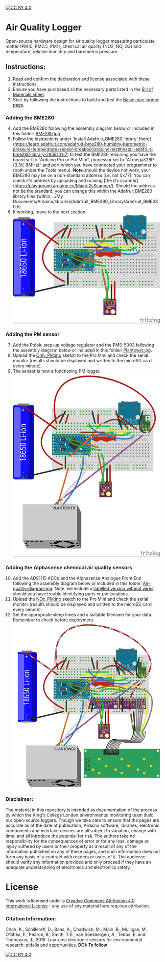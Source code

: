 [![CC BY 4.0][cc-by-shield]][cc-by]

# Air Quality Logger
Open-source hardware design for air quality logger measuring particulate matter (PM10, PM2.5, PM1), chemical air quality (NO2, NO, O3) and temperature, relative humidity and barometric pressure.

## Instructions:
1. Read and confirm the declaration and license associated with these instructions.
2. Ensure you have purchased all the necessary parts listed in the [Bill of Materials sheet](https://docs.google.com/spreadsheets/d/1BAKtbqieHCemCTPPsL36uj2QXcKh0NGoTecxeYXc90M/edit#gid=558654440).
3. Start by following the instructions to build and test the [Basic core logger page](https://github.com/KCLGeography/environmental-monitoring/tree/master/basic-logger).

### Adding the BME280
4. Add the BME280 following the assembly diagram below or included in this folder: [BME280.jpg](BME280.jpg).
5. Follow the instructions under 'Install Adafruit_BME280 library' [here] (https://learn.adafruit.com/adafruit-bme280-humidity-barometric-pressure-temperature-sensor-breakout/arduino-test#install-adafruit-bme280-library-2958101-7) to test the BME280, ensuring you have the board set to "Arduino Pro or Pro Mini", processor set to "ATmega328P (3.3V, 8MHz)" and port which you have connected your programmer to (both under the Tools menu). **Note** should the device not work, your BME280 may be on a non-standard address (i.e. not 0x77). You can check it's address by uploading and running [the i2c scanner] (https://playground.arduino.cc/Main/I2cScanner/). Should the address not be the standard, you can change this within the Adafruit BME280 library files (within .../My Documents/Arduino/libraries/Adafruit_BME280_Library/Adafruit_BME280.h)
6. If working, move to the next section.
![BME280 addition schematic (made with Fritzing)](BME280.jpg)

### Adding the PM sensor
7. Add the Pololu step-up voltage regulator and the PMS-5003 following the assembly diagram below or included in this folder: [Plantower.jpg](Plantower.jpg).
8. Upload the [Only_PM.ino](Only_PM.ino) sketch to the Pro Mini and check the serial monitor (results should be displayed and written to the microSD card every minute).
9. The sensor is now a functioning PM logger.
![Plantower addition schematic (made with Fritzing)](Plantower.jpg)

### Adding the Alphasense chemical air quality sensors
10.  Add the ADS1115 ADCs and the Alphasense Analogue Front End following the assembly diagram below or included in this folder: [Air-quality-diagram.jpg](Air-quality-diagram.jpg). Note: we include a [labelled version without wires](AirQuality-NoWires-Labelled.jpg) should you have trouble identifying parts or pin locations.
11. Upload the [NOx_PM.ino](NOx_PM.ino) sketch to the Pro Mini and check the serial monitor (results should be displayed and written to the microSD card every minute).
12. Set the appropriate sleep times and a suitable filename for your data. Remember to check before deployment.
![Complete air quality logger schematic (made with Fritzing)](Air-quality-diagram.jpg)

### Disclaimer: 
The material in this repository is intended as documentation of the process by which the King's College London environmental monitoring team build our open-source loggers. Though we take care to ensure that the pages are accurate as of the date of publication, Arduino software, libraries, electronic components and interface devices are all subject to variation, change with time, and all introduce the potential for risk. The authors take no responsibility for the consequences of error or for any loss, damage or injury suffered by users or their property as a result of any of the information published on any of these pages, and such information does not form any basis of a contract with readers or users of it. The audience should verify any information provided and only proceed if they have an adequate understanding of electronics and electronics safety.


# License
This work is licensed under a [Creative Commons Attribution 4.0 International
License][cc-by] - any use of any material here requires attribution.

### Citation Information:
Chan, K., Schillereff, D., Baas, A., Chadwick, M., Main, B., Mulligan, M., O'Shea, F., Pearce, R., Smith, T.E., van Soesbergen, A., Tebbs, E. and Thompson, J., 2019. Low-cost electronic sensors for environmental research: pitfalls and opportunities. **DOI: To follow**

[![CC BY 4.0][cc-by-image]][cc-by]

[cc-by]: http://creativecommons.org/licenses/by/4.0/
[cc-by-image]: https://i.creativecommons.org/l/by/4.0/88x31.png
[cc-by-shield]: https://img.shields.io/badge/License-CC%20BY%204.0-lightgrey.svg
